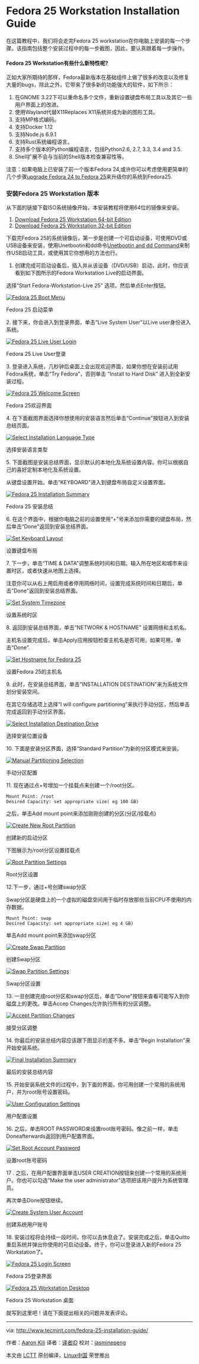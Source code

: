 Fedora 25 Workstation Installation Guide
============================================================

在这篇教程中，我们将会走完Fedora 25 workstation在你电脑上安装的每一个步骤。该指南包括整个安装过程中的每一步截图，因此，要认真跟着每一步操作。

#### Fedora 25 Workstation有些什么新特性呢?

正如大家所期待的那样，Fedora最新版本在基础组件上做了很多的改变以及修复大量的bugs，除此之外，它带来了很多新的功能强大的软件，如下所示：

1.  在GNOME 3.22下可以重命名多个文件，重新设置键盘布局工具以及其它一些用户界面上的改进。
2.  使用Wayland代替X11Replaces X11系统并成为新的图形工具。
3.  支持MP格式编码。
4.  支持Docker 1.12
5.  支持Node.js 6.9.1
6.  支持Rust系统编程语言。
7.  支持多个版本的Python编程语言，包括Python2.6, 2.7, 3.3, 3.4 and 3.5.
8.  Shell扩展不会与当前的Shell版本检查兼容性等。

注意：如果电脑上已安装了前一个版本Fedora 24,或许你可以考虑使用更简单的几个步骤[upgrade Fedora 24 to Fedora 25][3]来升级你的系统到Fedora25.

### 安装Fedora 25 Workstation 版本

从下面的链接下载ISO系统镜像开始，本安装教程将使用64位的镜像来安装。

1.  [Download Fedora 25 Workstation 64-bit Edition][1]
2.  [Download Fedora 25 Workstation 32-bit Edition][2]

下载完Fedora 25的系统镜像后，第一步是创建一个可启动设备，可使用DVD或USB设备来安装，使用Unetbootin和dd命令[Unetbootin and dd Command][4]来制作USB启动工具，或使用其它你想用的方法也行。

1. 创建完成可启动设备后，插入并从该设备（DVD/USB）启动，此时，你应该看到如下图所示的Fedora Workstation Live的启动界面。

选择“Start Fedora-Workstation-Live 25” 选项，然后单点Enter按钮。

[
 ![Fedora 25 Boot Menu](http://www.tecmint.com/wp-content/uploads/2016/11/Start-Fedora-25.png) 
][5]

Fedora 25 启动菜单

2. 接下来，你会进入到登录界面，单击“Live System User”以Live user身份进入系统。

[
 ![Fedora 25 Live User Login](http://www.tecmint.com/wp-content/uploads/2016/11/Fedora-25-Live-User-Login.png) 
][6]

Fedora 25 Live User登录

3. 登录进入系统，几秒钟后桌面上会出现欢迎界面，如果你想在安装前试用Fedora系统，单击“Try Fedora”，否则单击 “Install to Hard Disk” 进入到全新安装过程。

[
 ![Fedora 25 Welcome Screen](http://www.tecmint.com/wp-content/uploads/2016/11/Fedora-25-Welcome-Screen.png) 
][7]

Fedora 25欢迎界面

4. 在下面截图界面选择你想使用的安装语言然后单击“Continue"按钮进入到安装总结页面。

[
 ![Select Installation Language Type](http://www.tecmint.com/wp-content/uploads/2016/11/Select-Installation-Language-Type.png) 
][8]

选择安装语言类型

5. 下面截图是安装总结界面，显示默认的本地化及系统设置内容。你可以根据自己的喜好定制本地化及系统设置。

从键盘设置开始。单击”KEYBOARD"进入到键盘布局自定义设置界面。

[
 ![Fedora 25 Installation Summary](http://www.tecmint.com/wp-content/uploads/2016/11/Fedora-25-Installation-Summary.png) 
][9]

Fedora 25 安装总结

6. 在这个界面中，根据你电脑之前的设置使用“+”号来添加你需要的键盘布局，然后单击“Done"返回到安装总结界面。

[
 ![Set Keyboard Layout](http://www.tecmint.com/wp-content/uploads/2016/11/Set-Keyboard-Layout.png) 
][10]

设置键盘布局

7. 下一步，单击“TIME & DATA"调整系统时间和日期。输入所在地区和城市来设置时区，或者快速从地图上选择。

注意你可以从右上用启用或者停用网络时间，设置完成系统时间和日期后，单击”Done"返回到安装总结界面。

[
 ![Set System Timezone](http://www.tecmint.com/wp-content/uploads/2016/11/Set-System-Timezone.png) 
][11]

设置系统时区

8. 返回到安装总结界面，单击“NETWORK & HOSTNAME” 设置网络和主机名。

主机名设置完成后，单击Apply应用按钮检查主机名是否可用，如果可用，单击“Done".

[
 ![Set Hostname for Fedora 25](http://www.tecmint.com/wp-content/uploads/2016/11/Set-Hostname-Fedora-25.png) 
][12]

设置Fedora 25的主机名

9. 此时，在安装总结界面，单击”INSTALLATION DESTINATION"来为系统文件划分安装空间。

在其它存储选项上选择“I will configure partitioning”来执行手动分区，然后单击完成返回到手动分区界面。

[
 ![Select Installation Destination Drive](http://www.tecmint.com/wp-content/uploads/2016/11/Select-Installation-Destination-Drive.png) 
][13]

选择安装位置设备

10. 下面是安装分区界面，选择“Standard Partition”为新的分区模式来安装。

[
 ![Manual Partitioning Selection](http://www.tecmint.com/wp-content/uploads/2016/11/Manual-Partitioning-Selection.png) 
][14]

手动分区配置

11. 现在通过点+号增加一个挂载点来创建一个/root分区。

```
Mount Point: /root
Desired Capacity: set appropriate size( eg 100 GB)
```

之后，单击Add mount point来添加刚刚创建的分区(分区/挂载点) 

[
 ![Create New Root Partition](http://www.tecmint.com/wp-content/uploads/2016/11/Create-New-Root-Partition.png) 
][15]

创建新的启动分区

下图展示为/root分区设置挂载点

[
 ![Root Partition Settings](http://www.tecmint.com/wp-content/uploads/2016/11/Root-Partition-Settings.png) 
][16]

Root分区设置

12.下一步，通过+号创建swap分区

Swap分区是硬盘上的一个虚拟的磁盘空间用于临时存放那些当前CPU不使用的内存数据。

```
Mount Point: swap
Desired Capacity: set appropriate size( eg 4 GB)
```

单击Add mount point来添加swap分区

[
 ![Create Swap Partition](http://www.tecmint.com/wp-content/uploads/2016/11/Create-Swap-Partition.png) 
][17]

创建Swap分区

[
 ![Swap Partition Settings](http://www.tecmint.com/wp-content/uploads/2016/11/Swap-Partition-Settings.png) 
][18]

Swap分区设置

13. 一旦创建完成root分区和swap分区后，单击”Done"按钮来查看可能写入到你磁盘上的更改。单击Accep Changes允许执行所有的分区调整。

[
 ![Accept Partition Changes](http://www.tecmint.com/wp-content/uploads/2016/11/Accept-Partition-Changes.png) 
][19]

接受分区调整

14. 你最后的安装总结内容应该跟下图显示的差不多。单击“Begin Installation"来开始安装系统。

[
 ![Final Installation Summary](http://www.tecmint.com/wp-content/uploads/2016/11/Final-Installation-Summary.png) 
][20]

最后的安装总结内容

15. 开始安装系统文件的过程中，到下面的界面，你可用创建一个常用的系统用户，并为root账号设置密码。

[
 ![User Configuration Settings](http://www.tecmint.com/wp-content/uploads/2016/11/User-Configuration-Settings.png) 
][21]

用户配置设置

16. 之后，单击ROOT PASSWORD来设置root账号密码。像之前一样，单击Doneafterwards返回到用户配置界面。

[
 ![Set Root Account Password](http://www.tecmint.com/wp-content/uploads/2016/11/Set-Root-Account-Password.png) 
][22]

设置root账号密码

17 . 之后，在用户配置界面单击USER CREATION按钮来创建一个常用的系统用户。你也可以勾选”Make the user administrator"选项把该用户提升为系统管理员。

再次单击Done按钮继续。

[
 ![Create System User Account](http://www.tecmint.com/wp-content/uploads/2016/11/Create-System-User-Account.png) 
][23]

创建系统用户账号

18. 安装过程将会持续一段时间，你可以去休息会了。安装完成之后，单击Quitto重启系统并弹出你使用的可启动设备。终于，你可以登录进入新的Fedora 25 Workstation了。 

[
 ![Fedora 25 Login Screen](http://www.tecmint.com/wp-content/uploads/2016/11/Fedora-25-Login-Screen.png) 
][24]

Fedora 25登录界面

[
 ![Fedora 25 Workstation Desktop](http://www.tecmint.com/wp-content/uploads/2016/11/Fedora-25-Workstation-Desktop.png) 
][25]

Fedora 25 Workstation 桌面

就写到这里吧！请在下面提出相关的问题并发表评论。

--------------------------------------------------------------------------------

via: http://www.tecmint.com/fedora-25-installation-guide/

作者：[Aaron Kili][a]
译者：[译者ID](https://github.com/译者ID)
校对：[jasminepeng](https://github.com/jasminepeng)

本文由 [LCTT](https://github.com/LCTT/TranslateProject) 原创编译，[Linux中国](https://linux.cn/) 荣誉推出

[a]:http://www.tecmint.com/author/aaronkili/
[1]:https://download.fedoraproject.org/pub/fedora/linux/releases/25/Workstation/x86_64/iso/Fedora-Workstation-Live-x86_64-25-1.3.iso
[2]:https://download.fedoraproject.org/pub/fedora/linux/releases/25/Workstation/i386/iso/Fedora-Workstation-Live-i386-25-1.3.iso
[3]:http://www.tecmint.com/upgrade-fedora-24-to-fedora-25-workstation-server/
[4]:http://www.tecmint.com/install-linux-from-usb-device/
[5]:http://www.tecmint.com/wp-content/uploads/2016/11/Start-Fedora-25.png
[6]:http://www.tecmint.com/wp-content/uploads/2016/11/Fedora-25-Live-User-Login.png
[7]:http://www.tecmint.com/wp-content/uploads/2016/11/Fedora-25-Welcome-Screen.png
[8]:http://www.tecmint.com/wp-content/uploads/2016/11/Select-Installation-Language-Type.png
[9]:http://www.tecmint.com/wp-content/uploads/2016/11/Fedora-25-Installation-Summary.png
[10]:http://www.tecmint.com/wp-content/uploads/2016/11/Set-Keyboard-Layout.png
[11]:http://www.tecmint.com/wp-content/uploads/2016/11/Set-System-Timezone.png
[12]:http://www.tecmint.com/wp-content/uploads/2016/11/Set-Hostname-Fedora-25.png
[13]:http://www.tecmint.com/wp-content/uploads/2016/11/Select-Installation-Destination-Drive.png
[14]:http://www.tecmint.com/wp-content/uploads/2016/11/Manual-Partitioning-Selection.png
[15]:http://www.tecmint.com/wp-content/uploads/2016/11/Create-New-Root-Partition.png
[16]:http://www.tecmint.com/wp-content/uploads/2016/11/Root-Partition-Settings.png
[17]:http://www.tecmint.com/wp-content/uploads/2016/11/Create-Swap-Partition.png
[18]:http://www.tecmint.com/wp-content/uploads/2016/11/Swap-Partition-Settings.png
[19]:http://www.tecmint.com/wp-content/uploads/2016/11/Accept-Partition-Changes.png
[20]:http://www.tecmint.com/wp-content/uploads/2016/11/Final-Installation-Summary.png
[21]:http://www.tecmint.com/wp-content/uploads/2016/11/User-Configuration-Settings.png
[22]:http://www.tecmint.com/wp-content/uploads/2016/11/Set-Root-Account-Password.png
[23]:http://www.tecmint.com/wp-content/uploads/2016/11/Create-System-User-Account.png
[24]:http://www.tecmint.com/wp-content/uploads/2016/11/Fedora-25-Login-Screen.png
[25]:http://www.tecmint.com/wp-content/uploads/2016/11/Fedora-25-Workstation-Desktop.png
